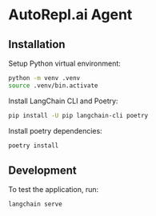 # AutoRepl.ai Agent

## Installation

Setup Python virtual environment:

```bash
python -m venv .venv
source .venv/bin.activate
```

Install LangChain CLI and Poetry:

```bash
pip install -U pip langchain-cli poetry
```

Install poetry dependencies:

```bash
poetry install
```

## Development

To test the application, run:

```bash
langchain serve
```
